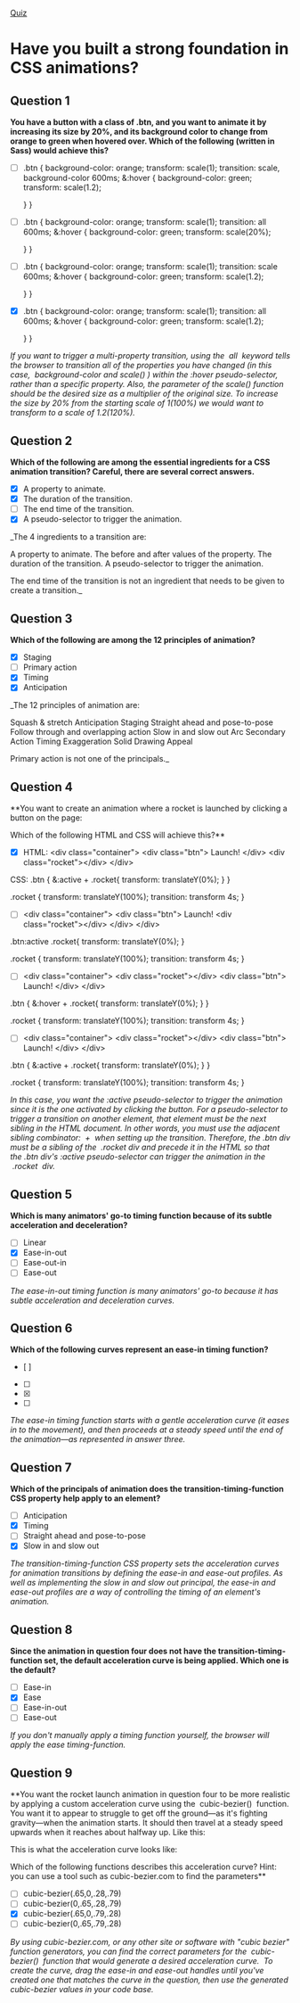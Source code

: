 [Quiz](https://openclassrooms.com/en/courses/5625816-create-modern-css-animations/exercises/3409)
# Have you built a strong foundation in CSS animations?

## Question 1
**You have a button with a class of .btn, and you want to animate it by increasing its size by 20%, and its background color to change from orange to green when hovered over. Which of the following (written in Sass) would achieve this?**
- [ ] .btn {
  background-color: orange;
  transform: scale(1);
  transition: scale, background-color 600ms;
  &:hover {
    background-color: green;
    transform: scale(1.2);
      
  }
}
- [ ] .btn {
  background-color: orange;
  transform: scale(1);
  transition: all 600ms;
  &:hover {
    background-color: green;
    transform: scale(20%);
      
  }
}
- [ ] .btn {
  background-color: orange;
  transform: scale(1);
  transition: scale 600ms;
  &:hover {
    background-color: green;
    transform: scale(1.2);
      
  }
}
- [x] .btn {
  background-color: orange;
  transform: scale(1);
  transition: all 600ms;
  &:hover {
    background-color: green;
    transform: scale(1.2);
      
  }
}

_If you want to trigger a multi-property transition, using the  all  keyword tells the browser to transition all of the properties you have changed (in this case,  background-color and scale() ) within the :hover pseudo-selector, rather than a specific property.
Also, the parameter of the scale() function should be the desired size as a multiplier of the original size. To increase the size by 20% from the starting scale of 1(100%) we would want to transform to a scale of 1.2(120%)._

## Question 2
**Which of the following are among the essential ingredients for a CSS animation transition?
Careful, there are several correct answers.**
- [x] A property to animate.
- [x] The duration of the transition.
- [ ] The end time of the transition.
- [x] A pseudo-selector to trigger the animation.

_The 4 ingredients to a transition are:

A property to animate.
The before and after values of the property.
The duration of the transition.
A pseudo-selector to trigger the animation.

The end time of the transition is not an ingredient that needs to be given to create a transition._

## Question 3
**Which of the following are among the 12 principles of animation?**
- [x] Staging
- [ ] Primary action
- [x] Timing
- [x] Anticipation

_The 12 principles of animation are:

Squash & stretch
Anticipation
Staging
Straight ahead and pose-to-pose
Follow through and overlapping action
Slow in and slow out
Arc
Secondary Action
Timing
Exaggeration
Solid Drawing
Appeal

Primary action is not one of the principals._

## Question 4
**You want to create an animation where a rocket is launched by clicking a button on the page:

Which of the following HTML and CSS will achieve this?**
- [x] HTML:
&lt;div class="container"&gt;
    &lt;div class="btn"&gt;
      Launch!
    &lt;/div&gt;
    &lt;div class="rocket"&gt;&lt;/div&gt;
&lt;/div&gt;

CSS:
.btn {
  &:active + .rocket{
      transform: translateY(0%);
  }
}

.rocket {
  transform: translateY(100%);
  transition: transform 4s;
}
- [ ] &lt;div class="container"&gt;
    &lt;div class="btn"&gt;
      Launch!
      &lt;div class="rocket"&gt;&lt;/div&gt;
    &lt;/div&gt;
&lt;/div&gt;

.btn:active .rocket{
  transform: translateY(0%);
}

.rocket {
  transform: translateY(100%);
  transition: transform 4s;
}
- [ ] &lt;div class="container"&gt;
    &lt;div class="rocket"&gt;&lt;/div&gt;
    &lt;div class="btn"&gt;
      Launch!
    &lt;/div&gt;
&lt;/div&gt;

.btn {
  &:hover + .rocket{
      transform: translateY(0%);
  }
}

.rocket {
  transform: translateY(100%);
  transition: transform 4s;
}
- [ ] &lt;div class="container"&gt;
    &lt;div class="rocket"&gt;&lt;/div&gt;
    &lt;div class="btn"&gt;
      Launch!
    &lt;/div&gt;
&lt;/div&gt;

.btn {
  &:active + .rocket{
      transform: translateY(0%);
  }
}

.rocket {
  transform: translateY(100%);
  transition: transform 4s;
}

_In this case, you want the :active pseudo-selector to trigger the animation since it is the one activated by clicking the button.
For a pseudo-selector to trigger a transition on another element, that element must be the next sibling in the HTML document. In other words, you must use the adjacent sibling combinator:  +  when setting up the transition. Therefore, the .btn div must be a sibling of the  .rocket div and precede it in the HTML so that the .btn div's :active pseudo-selector can trigger the animation in the  .rocket  div._

## Question 5
**Which is many animators' go-to timing function because of its subtle acceleration and deceleration?**
- [ ] Linear
- [x] Ease-in-out
- [ ] Ease-out-in
- [ ] Ease-out

_The ease-in-out timing function is many animators' go-to because it has subtle acceleration and deceleration curves._

## Question 6
**Which of the following curves represent an ease-in timing function?**
- [ ] 
- [ ] 
- [x] 
- [ ] 

_The ease-in timing function starts with a gentle acceleration curve (it eases in to the movement), and then proceeds at a steady speed until the end of the animation—as represented in answer three._

## Question 7
**Which of the principals of animation does the transition-timing-function CSS property help apply to an element?**
- [ ] Anticipation
- [x] Timing
- [ ] Straight ahead and pose-to-pose
- [x] Slow in and slow out

_The transition-timing-function CSS property sets the acceleration curves for animation transitions by defining the ease-in and ease-out profiles.
As well as implementing the slow in and slow out principal, the ease-in and ease-out profiles are a way of controlling the timing of an element's animation._

## Question 8
**Since the animation in question four does not have the transition-timing-function set, the default acceleration curve is being applied. Which one is the default?**
- [ ] Ease-in
- [x] Ease
- [ ] Ease-in-out
- [ ] Ease-out

_If you don't manually apply a timing function yourself, the browser will apply the ease timing-function._

## Question 9
**You want the rocket launch animation in question four to be more realistic by applying a custom acceleration curve using the  cubic-bezier()  function. You want it to appear to struggle to get off the ground—as it's fighting gravity—when the animation starts. It should then travel at a steady speed upwards when it reaches about halfway up. Like this:

This is what the acceleration curve looks like:

Which of the following functions describes this acceleration curve?
Hint: you can use a tool such as  cubic-bezier.com to find the parameters**
- [ ] cubic-bezier(.65,0,.28,.79)
- [ ] cubic-bezier(0,.65,.28,.79)
- [x] cubic-bezier(.65,0,.79,.28)
- [ ] cubic-bezier(0,.65,.79,.28)

_By using cubic-bezier.com, or any other site or software with "cubic bezier" function generators, you can find the correct parameters for the  cubic-bezier()  function that would generate a desired acceleration curve. 
To create the curve, drag the ease-in and ease-out handles until you've created one that matches the curve in the question, then use the generated cubic-bezier values in your code base._
